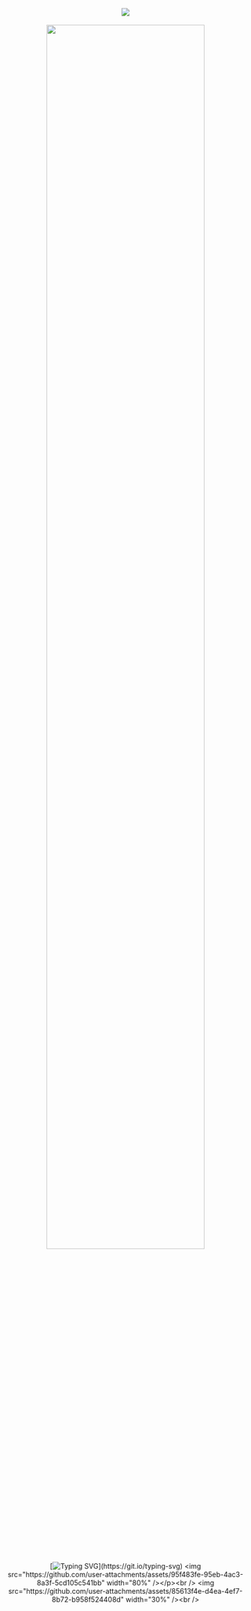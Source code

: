 <div align="center">

![](https://komarev.com/ghpvc/?username=w2e&color=b8b8b8&style=plastic&label=souls.♡)
---
<img src="https://github.com/user-attachments/assets/3d83e6c9-c4ef-4ebe-92d9-6f2b17e8ad86" width="80%" /></p>
[![Typing SVG](https://readme-typing-svg.demolab.com?font=Shadows+Into+Light&size=24&pause=1000&color=000000&center=true&&width=1050&lines="You+were+always+stronger+than+me...Isamu,+even+when+I+tried+to+drag+you+down.";+"I+took+everything+away+from+the+world.+And+still,+you+chose+to+spare+me.";+"I+didn't+deserve+your+forgiveness...+Yet+you+gave+it+with+your+final+breath.";+"They'll+sing+songs+of+your+courage,+Isamu.+But+no+one+will+remember+the+coward+you+saved.";+"It+turns+out+that+Enzukai+is+no+better+than+our+father...+What+a+way+for+this+god+forsaken+memory+to+repeat+itself.";+"If+I+could+trade+places+with+you...+I+would,+a+thousand+times+over.";+"The+world+wants+justice...+And+I+won't+run.";+"I'll+spend+the+rest+of+my+life+behind+bars,+paying+for+what+I've+done.";+"Rest+now,+little+brother.+I'll+carry+this+shame+until+the+day+I+join+you.")](https://git.io/typing-svg)
<img src="https://github.com/user-attachments/assets/95f483fe-95eb-4ac3-8a3f-5cd105c541bb" width="80%" /></p><br />
<img src="https://github.com/user-attachments/assets/85613f4e-d4ea-4ef7-8b72-b958f524408d" width="30%" /><br />
